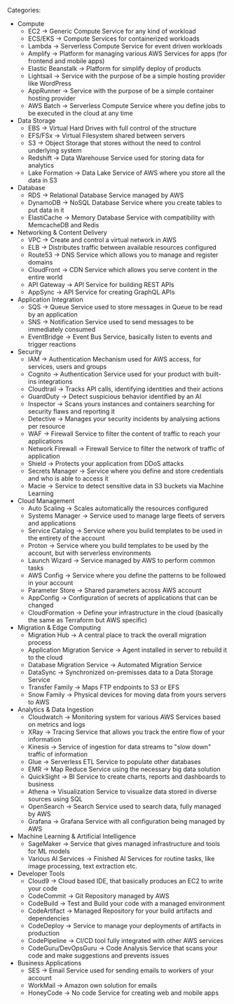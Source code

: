 Categories:

- Compute
    - EC2 -> Generic Compute Service for any kind of workload
    - ECS/EKS -> Compute Services for containerized workloads
    - Lambda -> Serverless Compute Service for event driven workloads
    - Amplify -> Platform for managing various AWS Services for apps (for frontend and mobile apps)
    - Elastic Beanstalk -> Platform for simplify deploy of products
    - Lightsail -> Service with the purpose of be a simple hosting provider like WordPress
    - AppRunner -> Service with the purpose of be a simple container hosting provider
    - AWS Batch -> Serverless Compute Service where you define jobs to be executed in the cloud at any time
- Data Storage
    - EBS -> Virtual Hard Drives with full control of the structure
    - EFS/FSx -> Virtual Filesystem shared between servers
    - S3 -> Object Storage that stores without the need to control underlying system
    - Redshift -> Data Warehouse Service used for storing data for analytics
    - Lake Formation -> Data Lake Service of AWS where you store all the data in S3
- Database
    - RDS -> Relational Database Service managed by AWS
    - DynamoDB -> NoSQL Database Service where you create tables to put data in it
    - ElastiCache -> Memory Database Service with compatibility with MemcacheDB and Redis
- Networking & Content Delivery
    - VPC -> Create and control a virtual network in AWS
    - ELB -> Distributes traffic between available resources configured
    - Route53 -> DNS Service which allows you to manage and register domains
    - CloudFront -> CDN Service which allows you serve content in the entire world
    - API Gateway -> API Service for building REST APIs
    - AppSync -> API Service for creating GraphQL APIs
- Application Integration
    - SQS -> Queue Service used to store messages in Queue to be read by an application
    - SNS -> Notification Service used to send messages to be immediately consumed
    - EventBridge -> Event Bus Service, basically listen to events and trigger reactions
- Security
    - IAM -> Authentication Mechanism used for AWS access, for services, users and groups
    - Cognito -> Authentication Service used for your product with built-ins integrations
    - Cloudtrail -> Tracks API calls, identifying identities and their actions
    - GuardDuty -> Detect suspicious behavior identified by an AI
    - Inspector -> Scans yours instances and containers searching for security flaws and reporting it
    - Detective -> Manages your security incidents by analysing actions per resource
    - WAF -> Firewall Service to filter the content of traffic to reach your applications
    - Network Firewall -> Firewall Service to filter the network of traffic of application
    - Shield -> Protects your application from DDoS attacks
    - Secrets Manager -> Service where you define and store credentials and who is able to access it
    - Macie -> Service to detect sensitive data in S3 buckets via Machine Learning
- Cloud Management
    - Auto Scaling -> Scales automatically the resources configured
    - Systems Manager -> Service used to manage large fleets of servers and applications
    - Service Catalog -> Service where you build templates to be used in the entirety of the account
    - Proton -> Service where you build templates to be used by the account, but with serverless environments
    - Launch Wizard -> Service managed by AWS to perform common tasks
    - AWS Config -> Service where you define the patterns to be followed in your account
    - Parameter Store -> Shared parameters across AWS account
    - AppConfig -> Configuration of secrets of applications that can be changed
    - CloudFormation -> Define your infrastructure in the cloud (basically the same as Terraform but AWS specific)
- Migration & Edge Computing
    - Migration Hub -> A central place to track the overall migration process
    - Application Migration Service -> Agent installed in server to rebuild it to the cloud
    - Database Migration Service -> Automated Migration Service
    - DataSync -> Synchronized on-premisses data to a Data Storage Service
    - Transfer Family -> Maps FTP endpoints to S3 or EFS
    - Snow Family -> Physical devices for moving data from yours servers to AWS
- Analytics & Data Ingestion
    - Cloudwatch -> Monitoring system for various AWS Services based on metrics and logs
    - XRay -> Tracing Service that allows you track the entire flow of your information
    - Kinesis -> Service of ingestion for data streams to "slow down" traffic of information
    - Glue -> Serverless ETL Service to populate other databases
    - EMR -> Map Reduce Service using the necessary big data solution
    - QuickSight -> BI Service to create charts, reports and dashboards to business
    - Athena -> Visualization Service to visualize data stored in diverse sources using SQL
    - OpenSearch -> Search Service used to search data, fully managed by AWS
    - Grafana -> Grafana Service with all configuration being managed by AWS
- Machine Learning & Artificial Intelligence
    - SageMaker -> Service that gives managed infrastructure and tools for ML models
    - Various AI Services -> Finished AI Services for routine tasks, like image processing, text extraction etc.
- Developer Tools
    - Cloud9 -> Cloud based IDE, that basically produces an EC2 to write your code
    - CodeCommit -> Git Repository managed by AWS
    - CodeBuild -> Test and Build your code with a managed environment
    - CodeArtifact -> Managed Repository for your build artifacts and dependencies
    - CodeDeploy -> Service to manage your deployments of artifacts in production
    - CodePipeline -> CI/CD tool fully integrated with other AWS services
    - CodeGuru/DevOpsGuru -> Code Analysis Service that scans your code and make suggestions and prevents issues
- Business Applications
    - SES -> Email Service used for sending emails to workers of your account
    - WorkMail -> Amazon own solution for emails
    - HoneyCode -> No code Service for creating web and mobile apps
